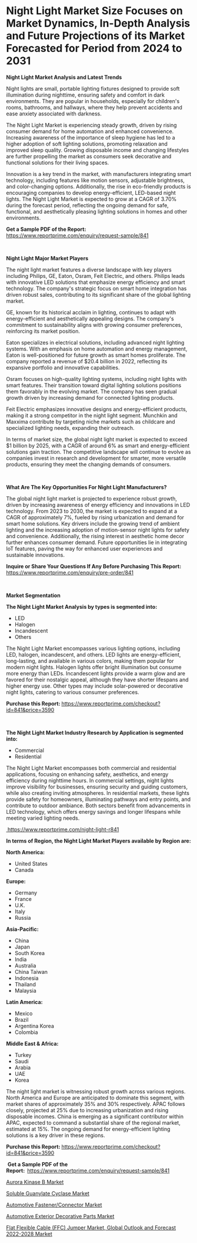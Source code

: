 <p><h1>Night Light Market Size Focuses on Market Dynamics, In-Depth Analysis and Future Projections of its Market Forecasted for Period from 2024 to 2031</h1></p><p><strong>Night Light Market Analysis and Latest Trends</strong></p>
<p><p>Night lights are small, portable lighting fixtures designed to provide soft illumination during nighttime, ensuring safety and comfort in dark environments. They are popular in households, especially for children's rooms, bathrooms, and hallways, where they help prevent accidents and ease anxiety associated with darkness. </p><p>The Night Light Market is experiencing steady growth, driven by rising consumer demand for home automation and enhanced convenience. Increasing awareness of the importance of sleep hygiene has led to a higher adoption of soft lighting solutions, promoting relaxation and improved sleep quality. Growing disposable income and changing lifestyles are further propelling the market as consumers seek decorative and functional solutions for their living spaces.</p><p>Innovation is a key trend in the market, with manufacturers integrating smart technology, including features like motion sensors, adjustable brightness, and color-changing options. Additionally, the rise in eco-friendly products is encouraging companies to develop energy-efficient, LED-based night lights. The Night Light Market is expected to grow at a CAGR of 3.70% during the forecast period, reflecting the ongoing demand for safe, functional, and aesthetically pleasing lighting solutions in homes and other environments.</p></p>
<p><strong>Get a Sample PDF of the Report:&nbsp;</strong> <a href="https://www.reportprime.com/enquiry/request-sample/841">https://www.reportprime.com/enquiry/request-sample/841</a></p>
<p>&nbsp;</p>
<p><strong>Night Light Major Market Players</strong></p>
<p><p>The night light market features a diverse landscape with key players including Philips, GE, Eaton, Osram, Feit Electric, and others. Philips leads with innovative LED solutions that emphasize energy efficiency and smart technology. The company's strategic focus on smart home integration has driven robust sales, contributing to its significant share of the global lighting market.</p><p>GE, known for its historical acclaim in lighting, continues to adapt with energy-efficient and aesthetically appealing designs. The company's commitment to sustainability aligns with growing consumer preferences, reinforcing its market position.</p><p>Eaton specializes in electrical solutions, including advanced night lighting systems. With an emphasis on home automation and energy management, Eaton is well-positioned for future growth as smart homes proliferate. The company reported a revenue of $20.4 billion in 2022, reflecting its expansive portfolio and innovative capabilities.</p><p>Osram focuses on high-quality lighting systems, including night lights with smart features. Their transition toward digital lighting solutions positions them favorably in the evolving market. The company has seen gradual growth driven by increasing demand for connected lighting products.</p><p>Feit Electric emphasizes innovative designs and energy-efficient products, making it a strong competitor in the night light segment. Munchkin and Maxxima contribute by targeting niche markets such as childcare and specialized lighting needs, expanding their outreach.</p><p>In terms of market size, the global night light market is expected to exceed $1 billion by 2025, with a CAGR of around 6% as smart and energy-efficient solutions gain traction. The competitive landscape will continue to evolve as companies invest in research and development for smarter, more versatile products, ensuring they meet the changing demands of consumers.</p></p>
<p>&nbsp;</p>
<p><strong>What Are The Key Opportunities For Night Light Manufacturers?</strong></p>
<p><p>The global night light market is projected to experience robust growth, driven by increasing awareness of energy efficiency and innovations in LED technology. From 2023 to 2030, the market is expected to expand at a CAGR of approximately 7%, fueled by rising urbanization and demand for smart home solutions. Key drivers include the growing trend of ambient lighting and the increasing adoption of motion-sensor night lights for safety and convenience. Additionally, the rising interest in aesthetic home decor further enhances consumer demand. Future opportunities lie in integrating IoT features, paving the way for enhanced user experiences and sustainable innovations.</p></p>
<p><strong>Inquire or Share Your Questions If Any Before Purchasing This Report:</strong> <a href="https://www.reportprime.com/enquiry/pre-order/841">https://www.reportprime.com/enquiry/pre-order/841</a></p>
<p>&nbsp;</p>
<p><strong>Market Segmentation</strong></p>
<p><strong>The Night Light Market Analysis by types is segmented into:</strong></p>
<p><ul><li>LED</li><li>Halogen</li><li>Incandescent</li><li>Others</li></ul></p>
<p><p>The Night Light Market encompasses various lighting options, including LED, halogen, incandescent, and others. LED lights are energy-efficient, long-lasting, and available in various colors, making them popular for modern night lights. Halogen lights offer bright illumination but consume more energy than LEDs. Incandescent lights provide a warm glow and are favored for their nostalgic appeal, although they have shorter lifespans and higher energy use. Other types may include solar-powered or decorative night lights, catering to various consumer preferences.</p></p>
<p><strong>Purchase this Report:&nbsp;</strong><a href="https://www.reportprime.com/checkout?id=841&price=3590">https://www.reportprime.com/checkout?id=841&price=3590</a></p>
<p>&nbsp;</p>
<p><strong>The Night Light Market Industry Research by Application is segmented into:</strong></p>
<p><ul><li>Commercial</li><li>Residential</li></ul></p>
<p><p>The Night Light Market encompasses both commercial and residential applications, focusing on enhancing safety, aesthetics, and energy efficiency during nighttime hours. In commercial settings, night lights improve visibility for businesses, ensuring security and guiding customers, while also creating inviting atmospheres. In residential markets, these lights provide safety for homeowners, illuminating pathways and entry points, and contribute to outdoor ambiance. Both sectors benefit from advancements in LED technology, which offers energy savings and longer lifespans while meeting varied lighting needs.</p></p>
<p><a href="https://www.reportprime.com/night-light-r841">&nbsp;https://www.reportprime.com/night-light-r841</a></p>
<p><strong>In terms of Region, the Night Light Market Players available by Region are:</strong></p>
<p>
    <p> <strong> North America: </strong>
        <ul>
            <li>United States</li>
            <li>Canada</li>
        </ul>
        </p> 
    <p> <strong> Europe: </strong>
        <ul>
            <li>Germany</li>
            <li>France</li>
            <li>U.K.</li>
            <li>Italy</li>
            <li>Russia</li>
        </ul>
        </p> 
    <p> <strong> Asia-Pacific: </strong>
        <ul>
            <li>China</li>
            <li>Japan</li>
            <li>South Korea</li>
            <li>India</li>
            <li>Australia</li>
            <li>China Taiwan</li>
            <li>Indonesia</li>
            <li>Thailand</li>
            <li>Malaysia</li>
        </ul>
        </p> 
    <p> <strong> Latin America: </strong>
        <ul>
            <li>Mexico</li>
            <li>Brazil</li>
            <li>Argentina Korea</li>
            <li>Colombia</li>
        </ul>
        </p> 
    <p> <strong> Middle East & Africa: </strong>
        <ul>
            <li>Turkey</li>
            <li>Saudi</li>
            <li>Arabia</li>
            <li>UAE</li>
            <li>Korea</li>
        </ul>
    </p>
    </p>
<p><p>The night light market is witnessing robust growth across various regions. North America and Europe are anticipated to dominate this segment, with market shares of approximately 35% and 30% respectively. APAC follows closely, projected at 25% due to increasing urbanization and rising disposable incomes. China is emerging as a significant contributor within APAC, expected to command a substantial share of the regional market, estimated at 15%. The ongoing demand for energy-efficient lighting solutions is a key driver in these regions.</p></p>
<p><strong>Purchase this Report: </strong><a href="https://www.reportprime.com/checkout?id=841&price=3590">https://www.reportprime.com/checkout?id=841&price=3590</a></p>
<p>&nbsp;<strong>Get a Sample PDF of the Report:&nbsp;&nbsp;</strong><a href="https://www.reportprime.com/enquiry/request-sample/841">https://www.reportprime.com/enquiry/request-sample/841</a></p>
<p><strong></strong></p>
<p><p><a href="https://medium.com/@garyshaw626/aurora-kinase-b-market-industry-landscape-growth-trajectories-and-global-markets-9be1ccb4fd80">Aurora Kinase B Market</a></p><p><a href="https://medium.com/@garyshaw626/future-ready-strategic-insights-into-the-global-soluble-guanylate-cyclase-market-2024-2031-7ec7703f3abc">Soluble Guanylate Cyclase Market</a></p><p><a href="https://issuu.com/reportprime-2/docs/automotive-fastenerconnector-market_e9c275f370e563">Automotive Fastener/Connector Market</a></p><p><a href="https://issuu.com/reportprime-2/docs/automotive-exterior-decorative-part_3646e4b6c54be7">Automotive Exterior Decorative Parts Market</a></p><p><a href="https://www.linkedin.com/pulse/flat-flexible-cable-ffc-jumper-market-global-outlook-forecast-h7baf?trackingId=AkPzSKsESmurLxcWeuvNnQ%3D%3D">Flat Flexible Cable (FFC) Jumper Market, Global Outlook and Forecast 2022-2028 Market</a></p></p>